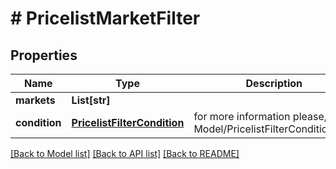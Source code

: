 # # PricelistMarketFilter


## Properties 


Name | Type | Description | Notes
------------ | ------------- | ------------- | -------------
**markets**| **List[str]** |   | [optional]
**condition**| [**PricelistFilterCondition**](PricelistFilterCondition.md) |  for more information please, see Model/PricelistFilterCondition.php  | [optional] [default to PricelistFilterCondition.IN]


[[Back to Model list]](../../README.md#models) [[Back to API list]](../../README.md#endpoints) [[Back to README]](../../README.md)

